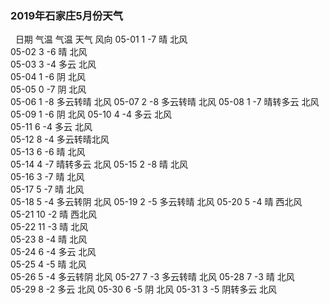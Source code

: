 ### 2019年石家庄5月份天气
&nbsp;
日期	气温 气温	天气	 风向	
05-01	1	 -7	    晴	    北风	
05-02	3	 -6	    晴	    北风	
05-03	3	 -4	    多云    北风	
05-04	1	 -6	    阴	    北风	
05-05	0	 -7	    阴	    北风	
05-06	1	 -8	    多云转晴 北风	
05-07	2	 -8	    多云转晴 北风	
05-08	1	 -7	    晴转多云 北风	
05-09	1	 -6	    阴	    北风
05-10	4	 -4	    多云	北风	
05-11	6	 -4	    多云	北风	
05-12	8	 -4	    多云转晴北风	
05-13	6	 -6	    晴	    北风	
05-14	4	 -7	    晴转多云 北风	
05-15	2	 -8     晴	北风	
05-16	3	 -7	    晴	北风	
05-17	5	 -7	    晴	北风	
05-18	5	 -4	    多云转阴 北风	
05-19	2	 -5	    多云转晴 北风	
05-20	5	 -4	    晴	   西北风	
05-21	10	 -2	    晴	   西北风	
05-22	11	 -3	    晴	    北风	
05-23	8	 -4	    晴	    北风	
05-24	6	 -4	    多云	北风	
05-25	4	 -5	    晴	    北风	
05-26	5	 -4	    多云转阴 北风	
05-27	7	 -3	    多云转晴 北风	
05-28	7	 -3	    晴	北风	
05-29	8	 -2	    多云	 北风	
05-30	6	 -5	    阴	     北风	
05-31	3	 -5	    阴转多云  北风	
